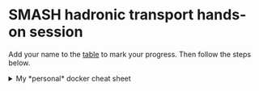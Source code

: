 # SMASH hadronic transport hands-on session

Add your name to the [table](https://docs.google.com/spreadsheets/d/1f1M4vro1lFZnp80Dy0bE_XjYxMQid9oG9BgEMiO10-o/edit?usp=sharing) to mark your progress.
Then follow the steps below.

<details><summary> My *personal* docker cheat sheet </summary>
<p>
I'm very new with docker, so here I assemble commands that were useful for me:
```
  docker container ls -a        # List all containers
  docker system prune           # Remove all the stopped containers
  docker start -ai myJetscape   # Start JETSCAPE docker again after exiting

  # run JETSCAPE container on linux
  docker run -it -v ~/jetscape-docker:/home/jetscape-user --name myJetscape --user $(id -u):$(id -g) jetscape/base:v1.4

  # run JETSCAPE container on MAC
  docker run -it -v ~/jetscape-docker:/home/jetscape-user --name myJetscape jetscape/base:v1.4
```
</p>
</details>


<details><summary><b> 1. What is SMASH </b></summary>
<p>

SMASH is a hadronic transport code. In JETSCAPE it simulates multiple hadron-hadron scatterings in the final dilute stage of the fireball evolution.
Look at the visualization at the [official SMASH webpage](https://smash-transport.github.io/). At the end of our session we will be able
to create similar visualizations, configure SMASH and analyze its output. All this will be done without writing any code at all, or with simple one-liners.

</p>
</details>







<details><summary><b> 2. Making sure prequisites are ready </b></summary>
<p>

I assume that you have followed the [general school instructions](https://github.com/JETSCAPE/SummerSchool2020/blob/master/README.md) and have
docker and ROOT installed. Having [ROOT](https://root.cern/install/) installed on your computer (not in docker space) is really important for this tutorial.

Try to run

```
root -l
```

You should see a root command line. Try to type

```
new TBrowser
```

into this line and make sure you havd a ROOT browser opening.



#### Installing paraview
----

For creating nice SMASH visualizations we will use paraview.


<details><summary> MAC  </summary>
<p>

```
brew install paraview
```

</p>
</details>

<details><summary> Ubuntu or other linux </summary>
<p>

```
sudo apt-get install -y paraview
```

With other linux distributives you may use *yum* instead of *apt_get*.

</p>
</details>

<details><summary> Windows </summary>
<p>

[Download](https://www.paraview.org/download/) and execute the .exe installer for Windows.

</p>
</details>

If you have some fancy operating system you are probably screwed. Give it up.
If you are at the session and didn't manage to install paraview for more than 10 minutes, give it up
and proceed further. Paraview is nice to have, but not critical for us.


</p>
</details>




<details><summary><b> 3. Installing SMASH in docker environment </b></summary>
<p>

Installing SMASH:

```
cd jetscape-docker/JETSCAPE/external_packages
./get_smash.sh
cd smash/smash_code/build
make smash
```

Now let's try to run SMASH. Starting default smash run:

```
./smash
```

Print out SMASH version:

```
./smash --version
```

Prints the list of all SMASH command line options

```
./smash --help
```

</p>
</details>



<details><summary><b> 4. Configuring SMASH input </b></summary>
<p>
  What SMASH is going to simulate depends on what you ask it.
  By default it simulates a Au+Au collision at 1.23 GeV per nucleon in the lab frame.
  We want to use SMASH as a hadronic afterburner, so let's configure it accordingly.
  You can learn how to do it by yourself from the detailed [SMASH user guide](http://theory.gsi.de/~smash/userguide/1.8/),
  but this tutorial is intended to make your life a bit simpler. So let's go
  step by step.

  SMASH is controlled in two ways:

  - By configuration file
    By default this file is called config.yaml. Let's copy
    it to JETSCAPE_school.yaml and make smash read configuration from it:

    ```
      cp config.yaml JETSCAPE_school.yaml
      ./smash --inputfile JETSCAPE_school.yaml
    ```

  - By command-line options
    They can overrule the options in the file. For example,

    ```
      ./smash --inputfile JETSCAPE_school.yaml --config "General: {End_Time: 40.0}"
    ```
    will change the simulation end time from the 200 fm/c in the config to 40 fm/c.

  Now let us look inside the `JETSCAPE_school.yaml`. For now let's focus
  on the Output section:

  ```
    Output:
        Output_Interval: 10.0
        Particles:
            Format:          ["Oscar2013"]
  ```

  This means that SMASH is going to print out all the particles in
  Oscar2013 format (a simple human readable text), and if it is required to
  print out particles in the middle of the simulation, it will do so every 10.0 fm/c.
  By default SMASH will print out only particles in the end of the simulation.
  To make it actually print out particles every 10 fm/c we need to supply our config with
  an additional option.

  ```
    Output:
        Output_Interval: 10.0
        Particles:
            Format:          ["Oscar2013"]
            Only_Final:      False
  ```

  **Let's look at the results of our simulations.**
  By default SMASH output will be in the folders `data/0`, `data/1`, etc.
  Open the latest `data/?` folder and look at the files there.
  There is config.yaml there, it is just a full copy of SMASH configuration
  to keep record of what was done. And there is a `particle_lists.oscar` file.
  It contains the particles SMASH generated. Open it and you should see something like this:

  ```
   #!OSCAR2013 particle_lists t x y z mass p0 px py pz pdg ID charge
   # Units: fm fm fm fm GeV GeV GeV GeV GeV none none e
   # SMASH-1.8
   # event 1 out 470
   200 -106.204 58.1653 -14.4014 0.938 1.26645138 -0.746754441 0.397353787 -0.092319454 2112 2364 0
   200 104.02 39.1754 98.0998 0.938 1.4867404 0.782602686 0.334508298 0.778582208 2212 907 1
   200 15.7665 -21.8512 -137.847 0.938 1.34280422 0.101448745 -0.118439561 -0.948134694 2212 2344 1
   ...
  ```

  You can analyse these results already using your favourite way to write scripts, but at this tutorial I want to show some
  convenient approaches to perform quick analysis without writing code.
  For this we actually want output in some different formats: Root and VTK.
  We will use Root output for analysis and VTK output for visualization. Let's add them to configuration:

  ```
    Output:
        Output_Interval: 1.0
        Particles:
            Format:          ["Oscar2013", "Root", "VTK"]
            Only_Final:      False
            Extended:        True
  ```

  This is going to generate a lot of output, so let's change the time of simulation to 40 fm/c instead of 200 fm/c:

  ```
    General:
        ...
        End_Time:    40.0   # 200.0
        ...
  ```

  Next we will look at Root and VTK outputs.

</p>
</details>


<details><summary><b> 5. Easy SMASH results visualization: looking at VTK output with paraview </b></summary>
<p>

  If you didn't manage to install paraview, skip this section. It's pretty and fun, but not critical for us.

  Let us open the vtk files that we generated in previous section. For this start `paraview`, press `File -> Open`
  and open our vtk files. Remember, that by default SMASH output will be in the folders `data/0`, `data/1`, etc.
  Open the latest `data/?` folder and look at the files there.

  Press a large green
  ```
    Apply
  ```
  button and you should be able to see some small dots on the display. Those are our particles.
  Let's make them look bigger. Change:

  ```
    Representation: Surface -> 3D Glyphs
    Glyph Type: Arrow -> Sphere
  ```

  Now use the green `Next Frame` and `Previous Frame` buttons on the top to play the movie.

  Challenge 1

  Experiment with paraview capabilities. You can change the color of spheres depending on their momenta,
  particle type, etc. You can add arrows to particles to show their momenta.

  Try to visualize a particles in a box simulation instead of collider. To run a box simulation
  change

  ```
    General:
        Modus:  Box  # previously it was Collider
  ```

  and set up the box configuration you like, see [the documentation](http://theory.gsi.de/~smash/userguide/1.8/input_modi_box_.html).
  I don't reveal all the details, you have to find them yourselves. That's why it's called *challenge*.

</p>
</details>

<details><summary><b> 6. Scriptless quick analysis with ROOT output </b></summary>
<p>

Run ROOT on your computer (not in docker enveroment).

```
  root -l
```

If it doesn't run because you forgot to install it, then you are in trouble.
Go to the official [Root installation guide](https://root.cern/install/) and try your luck. But many school
participants are experimentalists, so you guys should have ROOT on your computers and be more fluent with it than I am.

In root environment type

```
  new TBrowser
```

This should open a browser. Use it to open the Root file you generated previously from SMASH simulation.

</p>
</details>
